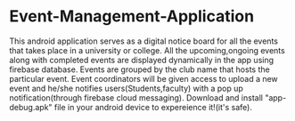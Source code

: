 # Event-Management-Application
This android application serves as a digital notice board for all the events that takes place in a university or college.
All the upcoming,ongoing events along with completed events are displayed dynamically in the app using firebase database.
Events are grouped by the club name that hosts the particular event.
Event coordinators will be given access to upload a new event and he/she notifies users(Students,faculty) with a pop up notification(through firebase cloud messaging).
Download and install "app-debug.apk" file in your android device to expereience it!(it's safe).
